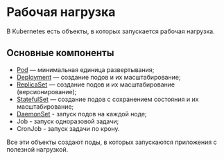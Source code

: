 # Рабочая нагрузка
В Kubernetes есть объекты, в которых запускается рабочая нагрузка.

## Основные компоненты
- [Pod](./10-pod/README.md) — минимальная единица развертывания;
- [Deployment](./20-deployment/README.md) — создание подов и их масштабирование;
- [ReplicaSet](./30-replicaset/README.md) — создание подов и их масштабирование (версионирование);
- [StatefulSet](./40-statefulset/README.md) — создание подов с сохранением состояния и их масштабирование;
- [DaemonSet](./50-daemonset/README.md) - запуск подов на каждой ноде; 
- Job - запуск одноразовой задачи;
- CronJob - запуск задачи по крону.

Все эти объекты создают поды, в которых запускаются приложения с полезной нагрузкой.
